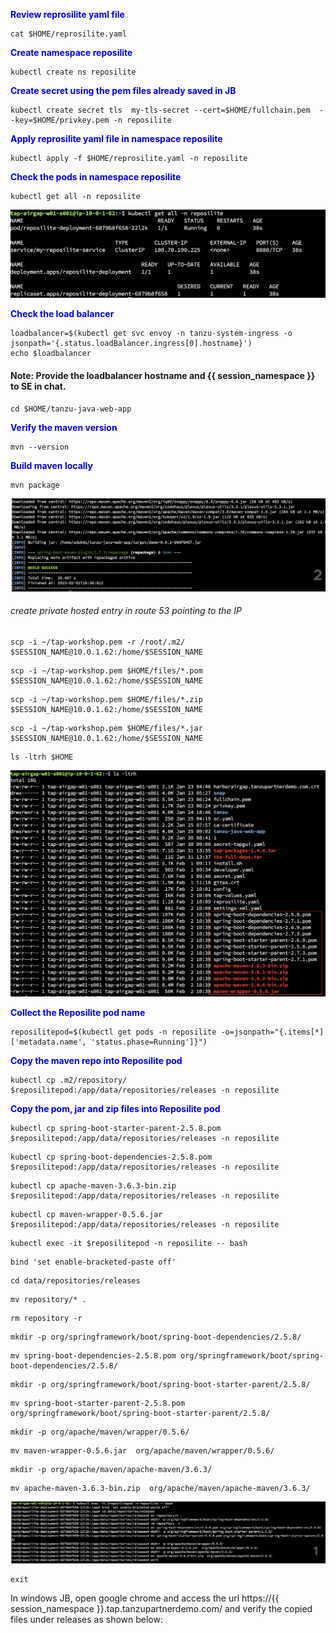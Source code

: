 <p style="color:blue"><strong> Review reprosilite yaml file </strong></p>

```execute
cat $HOME/reprosilite.yaml
```

<p style="color:blue"><strong> Create namespace reposilite </strong></p>

```execute
kubectl create ns reposilite
```

<p style="color:blue"><strong> Create secret using the pem files already saved in JB </strong></p>

```execute
kubectl create secret tls  my-tls-secret --cert=$HOME/fullchain.pem  --key=$HOME/privkey.pem -n reposilite
```

<p style="color:blue"><strong> Apply reprosilite yaml file in namespace reposilite </strong></p>

```execute
kubectl apply -f $HOME/reprosilite.yaml -n reposilite
```

<p style="color:blue"><strong> Check the pods in namespace reposilite </strong></p>

```execute
kubectl get all -n reposilite
```

![Local host](images/airgap-15.png)


<p style="color:blue"><strong> Check the load balancer </strong></p>

```execute
loadbalancer=$(kubectl get svc envoy -n tanzu-system-ingress -o jsonpath='{.status.loadBalancer.ingress[0].hostname}')
echo $loadbalancer
```

#### Note: Provide the loadbalancer hostname and {{ session_namespace }} to SE in chat. 

```execute-2
cd $HOME/tanzu-java-web-app
```

<p style="color:blue"><strong> Verify the maven version </strong></p>

```execute-2
mvn --version
```

<p style="color:blue"><strong> Build maven locally </strong></p>

```execute-2
mvn package
```

![Local host](images/airgap-16.png)


###### create private hosted entry in route 53 pointing to the IP

```execute-2
scp -i ~/tap-workshop.pem -r /root/.m2/ $SESSION_NAME@10.0.1.62:/home/$SESSION_NAME
```

```execute-2
scp -i ~/tap-workshop.pem $HOME/files/*.pom $SESSION_NAME@10.0.1.62:/home/$SESSION_NAME
```

```execute-2
scp -i ~/tap-workshop.pem $HOME/files/*.zip $SESSION_NAME@10.0.1.62:/home/$SESSION_NAME
```

```execute-2
scp -i ~/tap-workshop.pem $HOME/files/*.jar $SESSION_NAME@10.0.1.62:/home/$SESSION_NAME
```

```execute-1
ls -ltrh $HOME
```

![Local host](images/airgap-17.png)

<p style="color:blue"><strong> Collect the Reposilite pod name </strong></p>
 
```execute
reposilitepod=$(kubectl get pods -n reposilite -o=jsonpath="{.items[*]['metadata.name', 'status.phase=Running']}")
```

<p style="color:blue"><strong> Copy the maven repo into Reposilite pod </strong></p>

```execute
kubectl cp .m2/repository/ $reposilitepod:/app/data/repositories/releases -n reposilite
```

<p style="color:blue"><strong> Copy the pom, jar and zip files into Reposilite pod </strong></p>

```execute
kubectl cp spring-boot-starter-parent-2.5.8.pom $reposilitepod:/app/data/repositories/releases -n reposilite
```

```execute
kubectl cp spring-boot-dependencies-2.5.8.pom $reposilitepod:/app/data/repositories/releases -n reposilite
```

```execute
kubectl cp apache-maven-3.6.3-bin.zip $reposilitepod:/app/data/repositories/releases -n reposilite
```

```execute
kubectl cp maven-wrapper-0.5.6.jar $reposilitepod:/app/data/repositories/releases -n reposilite
```

```execute
kubectl exec -it $reposilitepod -n reposilite -- bash
```

```execute
bind 'set enable-bracketed-paste off'
```

```execute
cd data/repositories/releases
```

```execute
mv repository/* .
```

```execute
rm repository -r
```

```execute
mkdir -p org/springframework/boot/spring-boot-dependencies/2.5.8/
```

```execute
mv spring-boot-dependencies-2.5.8.pom org/springframework/boot/spring-boot-dependencies/2.5.8/
```

```execute
mkdir -p org/springframework/boot/spring-boot-starter-parent/2.5.8/
```

```execute
mv spring-boot-starter-parent-2.5.8.pom org/springframework/boot/spring-boot-starter-parent/2.5.8/
```

```execute
mkdir -p org/apache/maven/wrapper/0.5.6/
```

```execute
mv maven-wrapper-0.5.6.jar  org/apache/maven/wrapper/0.5.6/
```

```execute
mkdir -p org/apache/maven/apache-maven/3.6.3/
```

```execute
mv apache-maven-3.6.3-bin.zip  org/apache/maven/apache-maven/3.6.3/
```

![Local host](images/airgap-18.png)


```execute
exit
```

In windows JB, open google chrome and access the url https://{{ session_namespace }}.tap.tanzupartnerdemo.com/ and verify the copied files under releases as shown below: 
